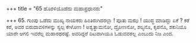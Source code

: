 +++
title = "65 ಹೊರಳಿಯೊಡೆದು ಮಹಾಪ್ರಧಾನರು"

+++
65. ಗುಂಪು ಒಡೆದು ಮುಖ್ಯ ನಾಯಕರು ಹಿಂತಿರುಗಿದರಲ್ಲಾ ! ಪೂತು ಮಝ ! ಯುದ್ಧ ಮಾಡಿದ್ದು ಏಕೆ ? ಕರೆ ಕರೆ, ಅವರ ಬಿರುದಾವಳಿಗಳನ್ನು ಸ್ವಲ್ಪ ಕೇಳೋಣ ! ಅಶ್ವತ್ಥಾಮನೋ, ದ್ರೋಣನೋ, ಶಲ್ಯನೊ, ಕೃಪನೊ, ಶಕುನಿಯೊ ಯಾರೇ ಆಗಲಿ ಇವರೆಲ್ಲ ಮಹಾರಥರಷ್ಟೆ. ಅವರಿದ್ದರೆ ದಿಟವಾಗಿಯೂ ಓಡುವವರಲ್ಲ ಎಂಬುದು ನಿಜ ಎಂದ.